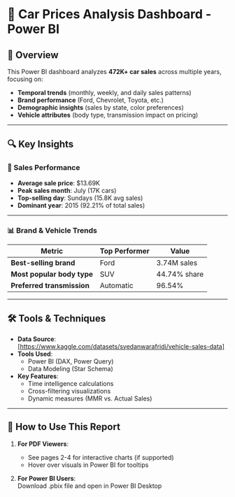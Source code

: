 # 🚗 Car Prices Analysis Dashboard - Power BI


## 📌 Overview
This Power BI dashboard analyzes **472K+ car sales** across multiple years, focusing on:
- **Temporal trends** (monthly, weekly, and daily sales patterns)
- **Brand performance** (Ford, Chevrolet, Toyota, etc.)
- **Demographic insights** (sales by state, color preferences)
- **Vehicle attributes** (body type, transmission impact on pricing)

---

## 🔍 Key Insights
### 🚀 Sales Performance
- **Average sale price**: $13.69K 
- **Peak sales month**: July (17K cars)
- **Top-selling day**: Sundays (15.8K avg sales)
- **Dominant year**: 2015 (92.21% of total sales)

---

### 📊 Brand & Vehicle Trends
| Metric | Top Performer | Value |
|--------|--------------|-------|
| **Best-selling brand** | Ford | 3.74M sales |
| **Most popular body type** | SUV | 44.74% share |
| **Preferred transmission** | Automatic | 96.54% |

---

## 🛠️ Tools & Techniques
- **Data Source**: [https://www.kaggle.com/datasets/syedanwarafridi/vehicle-sales-data]
- **Tools Used**: 
  - Power BI (DAX, Power Query)
  - Data Modeling (Star Schema)
- **Key Features**:
  - Time intelligence calculations
  - Cross-filtering visualizations
  - Dynamic measures (MMR vs. Actual Sales)

---

## 📂 How to Use This Report
1. **For PDF Viewers**:  
   - See pages 2-4 for interactive charts (if supported)
   - Hover over visuals in Power BI for tooltips

2. **For Power BI Users**:  
   Download .pbix file and open in Power BI Desktop
